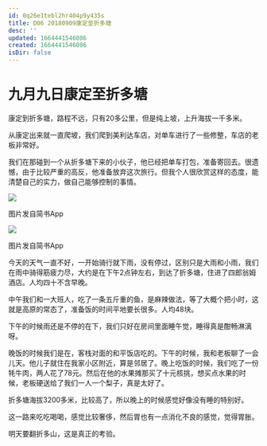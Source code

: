 ```yaml
---
id: 0q26e1tebl2hr404p9y435s
title: D06 20180909康定至折多塘
desc: ''
updated: 1664441546086
created: 1664441546086
isDir: false
---
```

# 九月九日康定至折多塘

康定到折多塘，路程不远，只有20多公里，但是纯上坡，上升海拔一千多米。

从康定出来就一直爬坡，我们爬到美利达车店，对单车进行了一些修整，车店的老板非常好。

我们在那碰到一个从折多塘下来的小伙子，他已经把单车打包，准备寄回去。很遗憾，由于比较严重的高反，他准备放弃这次旅行。但我个人很欣赏这样的态度，能清楚自己的实力，做自己能够控制的事情。

![](https://ridemypic.oss-cn-chengdu.aliyuncs.com/rideimg/2616645-f9661d8430e0d3eb.jpg)  

图片发自简书App

![](https://ridemypic.oss-cn-chengdu.aliyuncs.com/rideimg/2616645-25fd5addb4155e08.jpg)  

图片发自简书App

今天的天气一直不好，一开始骑行就下雨，没有停过，区别只是大雨和小雨，我们在雨中骑得筋疲力尽，大约是在下午2点钟左右，到达了折多塘，住进了四郎翁姆酒店。人均四十不含早晚。

中午我们和一大班人，吃了一条五斤重的鱼，是麻辣做法，等了大概个把小时，这就是高原的常态了，准备饭的时间平地要长很多。人均48块。

下午的时候雨还是不停的在下，我们只好在房间里面睡午觉，睡得真是酣畅淋漓呀。

晚饭的时候我们是在，客栈对面的和平饭店吃的。下午的时候，我和老板聊了一会儿天。他儿子就住在我家小区附近，算是邻居了。晚上吃饭的时候，我们吃了一份牦牛肉，两人花了78元。然后在他的水果摊那买了十元核挑，想买点水果的时候，老板硬送给了我们一人一个梨子，真是太好了。

折多塘海拔3200多米，比较高了，所以晚上的时候感觉好像没有睡的特别好。

这一路来吃吃喝喝，感觉比较奢侈，然后胃也有一点消化不良的感觉，觉得胃胀。

明天要翻折多山，这是真正的考验。
